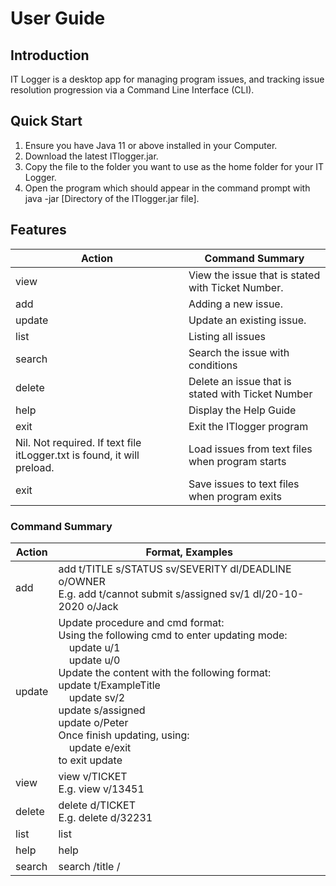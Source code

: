 # User Guide

## Introduction

IT Logger is a desktop app for managing program issues, and tracking issue resolution progression via a Command Line Interface (CLI).

## Quick Start

1. Ensure you have Java 11 or above installed in your Computer.
2. Download the latest ITlogger.jar.
3. Copy the file to the folder you want to use as the home folder for your IT Logger.
4. Open the program which should appear in the command prompt with java -jar [Directory of the ITlogger.jar file].


## Features 


|Action| Command Summary|
|--------|----------|
|view | View the issue that is stated with Ticket Number.|
|add  | Adding a new issue.|
|update |Update an existing issue.|
|list |Listing all issues|
|search |Search the issue with conditions|
|delete |Delete an issue that is stated with Ticket Number|
|help |Display the Help Guide|
|exit |Exit the ITlogger program|
|Nil. Not required. If text file itLogger.txt is found, it will preload. |Load issues from text files when program starts|
|exit|Save issues to text files when program exits |



### Command Summary
 
|Action|Format, Examples|
|--------|----------|
|add|add t/TITLE s/STATUS sv/SEVERITY dl/DEADLINE o/OWNER<br>E.g. add t/cannot submit s/assigned sv/1 dl/20-10-2020 o/Jack |
|update|Update procedure and cmd format:<br>Using the following cmd to enter updating mode:<br>&nbsp;&nbsp;&nbsp;&nbsp;update u/1<br>&nbsp;&nbsp;&nbsp;&nbsp;update u/0 <br>Update the content with the following format: <br>update t/ExampleTitle<br>&nbsp;&nbsp;&nbsp;&nbsp;update sv/2<br>update s/assigned<br>update o/Peter<br>Once finish updating, using:<br>&nbsp;&nbsp;&nbsp;&nbsp;update e/exit <br>to exit update|
|view|view v/TICKET<br>E.g. view v/13451|
|delete|delete d/TICKET<br>E.g. delete d/32231|
|list|list|
|help|help|
|search|search /title /<title><br>search /status /<status><br>search /severity /<severityNum><br>search /owner /<owner><br>search /deadline /<deadlineDateString(dd-MM-yyyy)>|
|exit|exit|


## FAQ

**Q**: How do I transfer my data to another computer? 

**A**: {your answer here}.

## Command Summary

{Give a 'cheat sheet' of commands here}

* Add todo `todo n/TODO_NAME d/DEADLINE`
